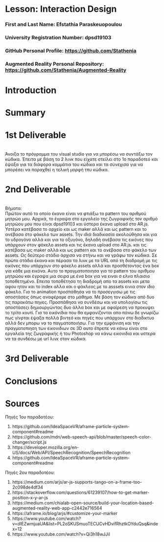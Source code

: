 # Lesson: Interaction Design

### First and Last Name: Efstathia Paraskeuopoulou
### University Registration Number: dpsd19103
### GitHub Personal Profile: https://github.com/Stathenia
### Augmented Reality Personal Repository: https://github.com/Stathenia/Augmented-Reality

# Introduction

# Summary


# 1st Deliverable
<br>
Άνοιξα το πρόγραμμα του visual studio για να μπορέσω να συντάξω τον κώδικα. Έπειτα με βάση τα 2 λινκ που είχατε στείλει στο 1ο παραδοτεό 
και έψαξα για τα διάφορα κομμάτια του κώδικα και τα σύνεχισα για να μπορέσει να παραχθεί η τελική μορφή τπυ κώδικα. 

# 2nd Deliverable
<br>
Βήματα:
<br>
Πρώτον αυτό το οποίο έκανα είναι να φτιάξω το pattern του αριθμού μητρώο μου. Αρχικά, το έγραψα στο εργαλείο της ζωγραφικής τον αριθμό μητρώου μου που είναι dpsd19103 και ύστερα έκανα upload στο AR.js. Υστέρα κατέβασα το αρχείο και ως maker αλλά και ως pattern και το ανέβασα στο φάκελο των  assets. Την ιδιά διαδικασία ακολούθησα και για το υδρογόνο αλλά και για το οξυγόνο, δηλαδή ανέβασα τις εικόνες που υπάρχουν στον φάκελο assets και τις έκανα upload στο AR.js. και τις κατέβασα ως maker αλλά και ως pattern και το ανέβασα στο φάκελο των  assets. 
Ως δεύτερο στάδιο άρχισα να στήνω και να γράφω τον κώδικα. 
Σε πρώτο στάδιο έκανα και πέρασα τα λινκ με τα URL από τη διαδρομή με τις εικόνες που υπάρχουν στο φάκελο assets αλλά και προσθέτοντας ένα box για κάθε μια εικόνα. Αυτο το πραγματοποιησα για το pattern του αριθμου μητρώου και έγραψα μια σειρα με ένα box για να ειναι σ ελνα πλαισιο τοποθετημένο. Επειτα τοποθέτησα τη διαδρομή απο τα assets και μετα αφου ηταν και το index αλλα και ο φάκλεος με το asssets εινια στον ιδιο φάκελο. Για το animation προσπάθησα να το προσεγγισω με τις αποστάσεις όπως αναφέραμε στο μάθημα. Με βάση τον κώδικα από δυο τις παρακάτω πηγες. Προσπάθησα να συνδέσω και να υπολογίσω τις αποστάσεςι δημιουργώντας δυο άλλα box και με αφαίρεση να προκυψει το τρίτο κουτί. Για τα εικόνιδια που θα εμφανίζονται απο πάνω δε γνωρίζω πως γίνρται έψαξα πολλά βιντεό και πηγές που υπάρχουν στο διαδικτυο αλλά δεν μπορω να το παγματοποιήσω. Για την εμφάνιση και την πραγματοπιηση των εικονιδιων σε 3D αυτο έπρεπε να κάνω είναι στο εργαλείο της ζωγραφικής ή του Photoshop να κάνω εικονιδια και υστερα να τα συνδέσω με url λινκ στον κώδικα. 

# 3rd Deliverable 


# Conclusions


# Sources
Πηγές 1ου παραδοτέου: 

<ol>
<li>https://github.com/IdeaSpaceVR/aframe-particle-system-component#readme
<li>https://github.com/mdn/web-speech-api/blob/master/speech-color-changer/script.js
<li>https://developer.mozilla.org/en-US/docs/Web/API/SpeechRecognition/SpeechRecognition
<li>https://github.com/IdeaSpaceVR/aframe-particle-system-component#readme
</ol>

Πηγές 2ου παραδοτέου:
<ol>
<li>https://medium.com/arjs/ar-js-supports-tango-on-a-frame-too-2c098de4df34 </li>
<li>https://stackoverflow.com/questions/61239107/how-to-get-marker-position-x-y-ar-js </li>
<li>https://medium.com/chialab-open-source/build-your-location-based-augmented-reality-web-app-c2442e716564</li>
<li>https://aframe.io/blog/arjs/#customize-your-marker </li>
<li>https://www.youtube.com/watch?v=dIEZwmjuaUA&list=PL2oSKUSmuoTECUCvHDvifRhztkOYduQsq&index=12</li>
<li>https://www.youtube.com/watch?v=Qi3h18wJJiI</li>
</ol>


